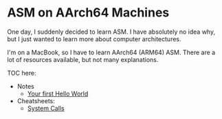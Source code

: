 # ASM on AArch64 Machines

One day, I suddenly decided to learn ASM. I have absolutely no idea why, but I just wanted to learn more about computer architectures.

I'm on a MacBook, so I have to learn AArch64 (ARM64) ASM. There are a lot of resources available, but not many explanations.

TOC here:
- Notes
    - [Your first Hello World](/CS/asm/helloworld)
- Cheatsheets:
    - [System Calls](/CS/asm/syscalls)